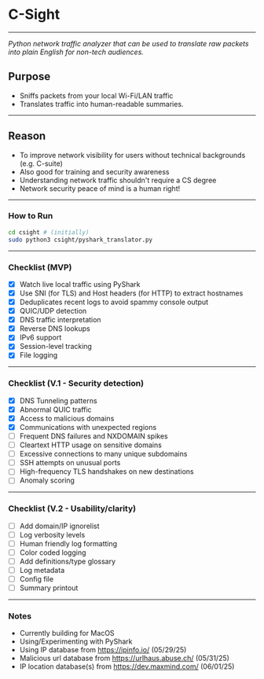 # C-Sight
---
*Python network traffic analyzer that can be used to translate raw packets into plain English for non-tech audiences.*

## Purpose

- Sniffs packets from your local Wi-Fi/LAN traffic
- Translates traffic into human-readable summaries.
---
## Reason

- To improve network visibility for users without technical backgrounds (e.g. C-suite)
- Also good for training and security awareness
- Understanding network traffic shouldn't require a CS degree
- Network security peace of mind is a human right!
---
### How to Run

```bash
cd csight # (initially)
sudo python3 csight/pyshark_translator.py
```
---
### Checklist (MVP)

- [x] Watch live local traffic using PyShark
- [x] Use SNI (for TLS) and Host headers (for HTTP) to extract hostnames
- [x] Deduplicates recent logs to avoid spammy console output
- [x] QUIC/UDP detection
- [x] DNS traffic interpretation
- [x] Reverse DNS lookups
- [x] IPv6 support
- [x] Session-level tracking
- [x] File logging

---
### Checklist (V.1 - Security detection)

- [x] DNS Tunneling patterns
- [x] Abnormal QUIC traffic
- [x] Access to malicious domains
- [x] Communications with unexpected regions
- [ ] Frequent DNS failures and NXDOMAIN spikes
- [ ] Cleartext HTTP usage on sensitive domains
- [ ] Excessive connections to many unique subdomains
- [ ] SSH attempts on unusual ports
- [ ] High-frequency TLS handshakes on new destinations
- [ ] Anomaly scoring 

---
### Checklist (V.2 - Usability/clarity)

- [ ] Add domain/IP ignorelist
- [ ] Log verbosity levels
- [ ] Human friendly log formatting
- [ ] Color coded logging
- [ ] Add definitions/type glossary
- [ ] Log metadata
- [ ] Config file
- [ ] Summary printout

---
### Notes

- Currently building for MacOS
- Using/Experimenting with PyShark
- Using IP database from https://ipinfo.io/ (05/29/25)
- Malicious url database from https://urlhaus.abuse.ch/ (05/31/25)
- IP location database(s) from https://dev.maxmind.com/ (06/01/25)
